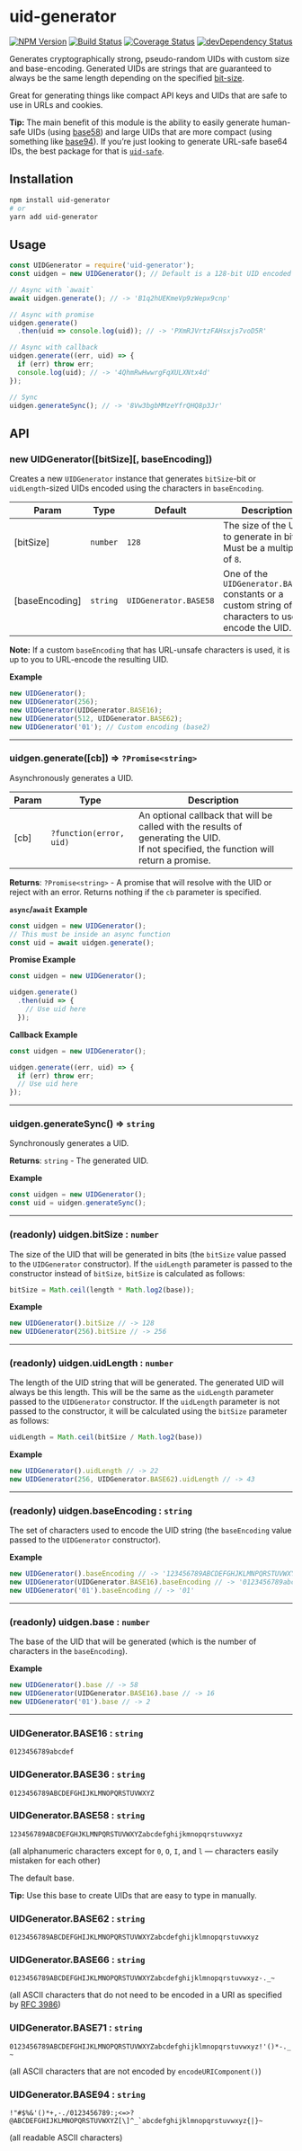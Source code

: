 # uid-generator

[![NPM Version](https://img.shields.io/npm/v/uid-generator.svg)](https://www.npmjs.com/package/uid-generator)
[![Build Status](https://travis-ci.org/nwoltman/node-uid-generator.svg?branch=master)](https://travis-ci.org/nwoltman/node-uid-generator)
[![Coverage Status](https://coveralls.io/repos/github/nwoltman/node-uid-generator/badge.svg?branch=master)](https://coveralls.io/github/nwoltman/node-uid-generator?branch=master)
[![devDependency Status](https://david-dm.org/nwoltman/node-uid-generator/dev-status.svg)](https://david-dm.org/nwoltman/node-uid-generator?type=dev)

Generates cryptographically strong, pseudo-random UIDs with custom size and base-encoding. Generated UIDs are strings that are guaranteed to always be the same length depending on the specified [bit-size](#api).

Great for generating things like compact API keys and UIDs that are safe to use in URLs and cookies.

**Tip:** The main benefit of this module is the ability to easily generate human-safe UIDs (using [base58](#uidgeneratorbase58--string)) and large UIDs that are more compact (using something like [base94](#uidgeneratorbase94--string)). If you’re just looking to generate URL-safe base64 IDs, the best package for that is [`uid-safe`](https://github.com/crypto-utils/uid-safe).


## Installation

```sh
npm install uid-generator
# or
yarn add uid-generator
```


## Usage

```js
const UIDGenerator = require('uid-generator');
const uidgen = new UIDGenerator(); // Default is a 128-bit UID encoded in base58

// Async with `await`
await uidgen.generate(); // -> 'B1q2hUEKmeVp9zWepx9cnp'

// Async with promise
uidgen.generate()
  .then(uid => console.log(uid)); // -> 'PXmRJVrtzFAHsxjs7voD5R'

// Async with callback
uidgen.generate((err, uid) => {
  if (err) throw err;
  console.log(uid); // -> '4QhmRwHwwrgFqXULXNtx4d'
});

// Sync
uidgen.generateSync(); // -> '8Vw3bgbMMzeYfrQHQ8p3Jr'
```


## API

### new UIDGenerator([bitSize][, baseEncoding])

Creates a new `UIDGenerator` instance that generates `bitSize`-bit or `uidLength`-sized UIDs encoded using the characters in `baseEncoding`.

| Param          | Type     | Default               | Description
|----------------|--------- |-----------------------|-------------
| [bitSize]      | `number` | `128`                 | The size of the UID to generate in bits. Must be a multiple of `8`.
| [baseEncoding] | `string` | `UIDGenerator.BASE58` | One of the `UIDGenerator.BASE##` constants or a custom string of characters to use to encode the UID.

**Note:** If a custom `baseEncoding` that has URL-unsafe characters is used, it is up to you to URL-encode the resulting UID.

**Example**

```js
new UIDGenerator();
new UIDGenerator(256);
new UIDGenerator(UIDGenerator.BASE16);
new UIDGenerator(512, UIDGenerator.BASE62);
new UIDGenerator('01'); // Custom encoding (base2)
```

---

### uidgen.generate([cb]) ⇒ `?Promise<string>`

Asynchronously generates a UID.

| Param | Type | Description |
|-------|------|-------------|
| [cb] | `?function(error, uid)` | An optional callback that will be called with the results of generating the UID.<br>If not specified, the function will return a promise. |

**Returns**: `?Promise<string>` - A promise that will resolve with the UID or reject with an error. Returns nothing if the `cb` parameter is specified.

**`async`/`await` Example**

```js
const uidgen = new UIDGenerator();
// This must be inside an async function
const uid = await uidgen.generate();
```

**Promise Example**

```js
const uidgen = new UIDGenerator();

uidgen.generate()
  .then(uid => {
    // Use uid here
  });
```

**Callback Example**

```js
const uidgen = new UIDGenerator();

uidgen.generate((err, uid) => {
  if (err) throw err;
  // Use uid here
});
```

---

### uidgen.generateSync() ⇒ `string`

Synchronously generates a UID.

**Returns**: `string` - The generated UID.

**Example**

```js
const uidgen = new UIDGenerator();
const uid = uidgen.generateSync();
```

---

### (readonly) uidgen.bitSize : `number`

The size of the UID that will be generated in bits (the `bitSize` value passed to the `UIDGenerator` constructor).
If the `uidLength` parameter is passed to the constructor instead of `bitSize`, `bitSize` is calculated as follows:

```js
bitSize = Math.ceil(length * Math.log2(base));
```

**Example**

```js
new UIDGenerator().bitSize // -> 128
new UIDGenerator(256).bitSize // -> 256
```

---

### (readonly) uidgen.uidLength : `number`

The length of the UID string that will be generated. The generated UID will always be this length.
This will be the same as the `uidLength` parameter passed to the `UIDGenerator` constructor.
If the `uidLength` parameter is not passed to the constructor, it will be calculated using the `bitSize` parameter as follows:

```js
uidLength = Math.ceil(bitSize / Math.log2(base))
```

**Example**

```js
new UIDGenerator().uidLength // -> 22
new UIDGenerator(256, UIDGenerator.BASE62).uidLength // -> 43
```

---

### (readonly) uidgen.baseEncoding : `string`

The set of characters used to encode the UID string (the `baseEncoding` value passed to the `UIDGenerator` constructor).

**Example**

```js
new UIDGenerator().baseEncoding // -> '123456789ABCDEFGHJKLMNPQRSTUVWXYZabcdefghijkmnopqrstuvwxyz'
new UIDGenerator(UIDGenerator.BASE16).baseEncoding // -> '0123456789abcdef'
new UIDGenerator('01').baseEncoding // -> '01'
```

---

### (readonly) uidgen.base : `number`

The base of the UID that will be generated (which is the number of characters in the `baseEncoding`).

**Example**

```js
new UIDGenerator().base // -> 58
new UIDGenerator(UIDGenerator.BASE16).base // -> 16
new UIDGenerator('01').base // -> 2
```

---

### UIDGenerator.BASE16 : `string`
`0123456789abcdef`

### UIDGenerator.BASE36 : `string`
`0123456789ABCDEFGHIJKLMNOPQRSTUVWXYZ`

### UIDGenerator.BASE58 : `string`
`123456789ABCDEFGHJKLMNPQRSTUVWXYZabcdefghijkmnopqrstuvwxyz`

(all alphanumeric characters except for `0`, `O`, `I`, and `l` — characters easily mistaken for each other)

The default base.

**Tip:** Use this base to create UIDs that are easy to type in manually.

### UIDGenerator.BASE62 : `string`
`0123456789ABCDEFGHIJKLMNOPQRSTUVWXYZabcdefghijklmnopqrstuvwxyz`

### UIDGenerator.BASE66 : `string`
`0123456789ABCDEFGHIJKLMNOPQRSTUVWXYZabcdefghijklmnopqrstuvwxyz-._~`

(all ASCII characters that do not need to be encoded in a URI as specified by [RFC 3986](https://tools.ietf.org/html/rfc3986#section-2.3))

### UIDGenerator.BASE71 : `string`
`0123456789ABCDEFGHIJKLMNOPQRSTUVWXYZabcdefghijklmnopqrstuvwxyz!'()*-._~`

(all ASCII characters that are not encoded by `encodeURIComponent()`)

### UIDGenerator.BASE94 : `string`
``!"#$%&'()*+,-./0123456789:;<=>?@ABCDEFGHIJKLMNOPQRSTUVWXYZ[\]^_`abcdefghijklmnopqrstuvwxyz{|}~``

(all readable ASCII characters)
